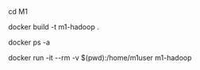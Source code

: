 cd M1

docker build -t m1-hadoop .

docker ps -a

docker run -it --rm -v $(pwd):/home/m1user m1-hadoop
